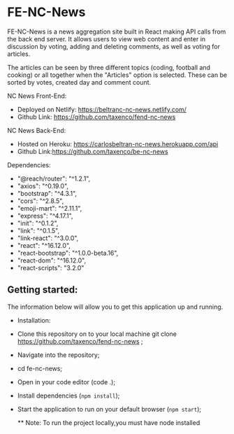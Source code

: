 # FE-NC-News

FE-NC-News is a news aggregation site built in React making API calls from the back end server. It allows users to view web content and enter in discussion by voting, adding and deleting comments, as well as voting for articles.

The articles can be seen by three different topics (coding, football and cooking) or all together when the "Articles" option is selected. These can be sorted by votes, created day and comment count.

NC News Front-End:

- Deployed on Netlify: https://beltranc-nc-news.netlify.com/
- Github Link: https://github.com/taxenco/fend-nc-news

NC News Back-End:

- Hosted on Heroku: https://carlosbeltran-nc-news.herokuapp.com/api
- Github Link:https://github.com/taxenco/be-nc-news

Dependencies:

- "@reach/router": "^1.2.1",
- "axios": "^0.19.0",
- "bootstrap": "^4.3.1",
- "cors": "^2.8.5",
- "emoji-mart": "^2.11.1",
- "express": "^4.17.1",
- "init": "^0.1.2",
- "link": "^0.1.5",
- "link-react": "^3.0.0",
- "react": "^16.12.0",
- "react-bootstrap": "^1.0.0-beta.16",
- "react-dom": "^16.12.0",
- "react-scripts": "3.2.0"

## Getting started:

The information below will allow you to get this application up and running.

- Installation:

* Clone this repository on to your local machine git clone https://github.com/taxenco/fend-nc-news ;
* Navigate into the repository;
* cd fe-nc-news;
* Open in your code editor (code .);
* Install dependencies (`npm install`);
* Start the application to run on your default browser (`npm start`);

  ** Note: To run the project locally,you must have node installed
